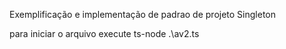 Exemplificação e implementação de padrao de projeto Singleton

para iniciar o arquivo execute ts-node .\av2.ts

